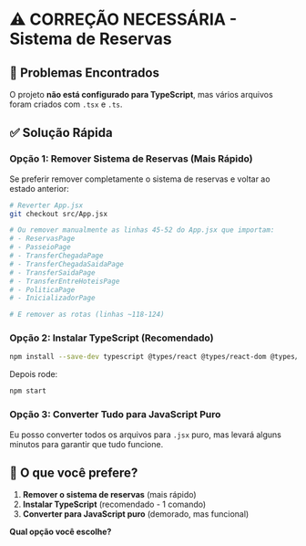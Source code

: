 # ⚠️ CORREÇÃO NECESSÁRIA - Sistema de Reservas

## 🔴 Problemas Encontrados

O projeto **não está configurado para TypeScript**, mas vários arquivos foram criados com `.tsx` e `.ts`.

## ✅ Solução Rápida

### Opção 1: Remover Sistema de Reservas (Mais Rápido)

Se preferir remover completamente o sistema de reservas e voltar ao estado anterior:

```bash
# Reverter App.jsx
git checkout src/App.jsx

# Ou remover manualmente as linhas 45-52 do App.jsx que importam:
# - ReservasPage
# - PasseioPage  
# - TransferChegadaPage
# - TransferChegadaSaidaPage
# - TransferSaidaPage
# - TransferEntreHoteisPage
# - PoliticaPage
# - InicializadorPage

# E remover as rotas (linhas ~118-124)
```

### Opção 2: Instalar TypeScript (Recomendado)

```bash
npm install --save-dev typescript @types/react @types/react-dom @types/node
```

Depois rode:
```bash
npm start
```

### Opção 3: Converter Tudo para JavaScript Puro

Eu posso converter todos os arquivos para `.jsx` puro, mas levará alguns minutos para garantir que tudo funcione.

## 🤔 O que você prefere?

1. **Remover o sistema de reservas** (mais rápido)
2. **Instalar TypeScript** (recomendado - 1 comando)
3. **Converter para JavaScript puro** (demorado, mas funcional)

**Qual opção você escolhe?**
